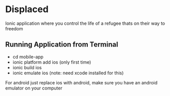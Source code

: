 # Displaced
Ionic application where you control the life of a refugee thats on their way to freedom

## Running Application from Terminal
- cd mobile-app
- ionic platform add ios (only first time)
- ionic build ios
- ionic emulate ios (note: need xcode installed for this)

For android just replace ios with android, make sure you have an android emulator on your computer


